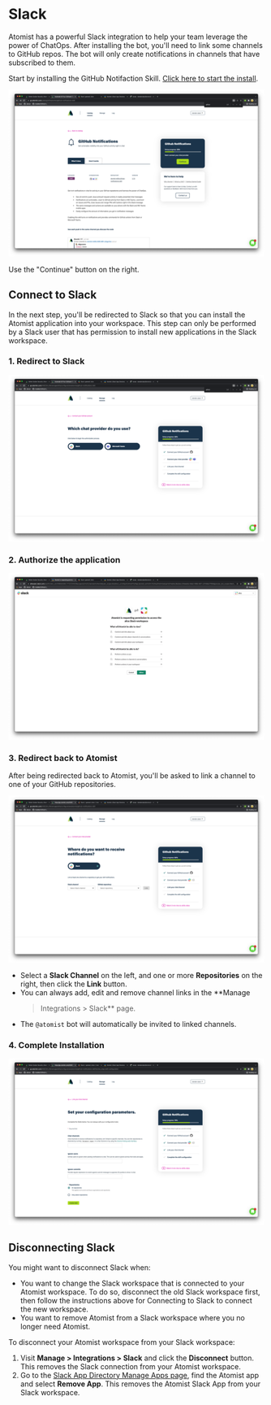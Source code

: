 # Slack

Atomist has a powerful Slack integration to help your team leverage
the power of ChatOps.  After installing the bot, you'll need to link
some channels to GitHub repos.  The bot will only create notifications
in channels that have subscribed to them.

Start by installing the GitHub Notifaction Skill.  [Click here to start the install](https://go.atomist.com/catalog/skills/atomist/github-notifications-skill).

![start-enable](img/slack/0-skill-start-enable.png)

Use the "Continue" button on the right.

## Connect to Slack

In the next step, you'll be redirected to Slack so that you can install the Atomist application 
into your workspace.  This step can only be performed by a Slack user that has permission
to install new applications in the Slack workspace.

### 1. Redirect to Slack

![choose-slack](img/slack/1-skill-choose-slack.png)

### 2. Authorize the application

![redirect-to-slack](img/slack/2-redirect-to-slack.png)

### 3. Redirect back to Atomist

After being redirected back to Atomist, you'll be asked to link a channel to one of your GitHub repositories. 

![redirect-to-slack](img/slack/3-link-channels.png)

[slack-app]: https://slack.com/apps/A0HM83NCC-atomist (Atomist Slack App)

-   Select a **Slack Channel** on the left, and one or more
    **Repositories** on the right, then click the **Link** button.
-   You can always add, edit and remove channel links in the **Manage
    > Integrations > Slack** page.
-   The `@atomist` bot will automatically be invited to linked channels.

[github]: github.md (Atomist GitHub Integration)

### 4.  Complete Installation

![4-set-params](img/slack/4-set-params.png)

## Disconnecting Slack

You might want to disconnect Slack when:

-   You want to change the Slack workspace that is connected to your
    Atomist workspace. To do so, disconnect the old Slack workspace
    first, then follow the instructions above for Connecting to Slack
    to connect the new workspace.
-   You want to remove Atomist from a Slack workspace where you no
    longer need Atomist.

To disconnect your Atomist workspace from your Slack workspace:

1.  Visit **Manage > Integrations > Slack** and click the
    **Disconnect** button. This removes the Slack connection from your
    Atomist workspace.
2.  Go to the [Slack App Directory Manage Apps
    page][slack-manage-apps], find the Atomist app and select **Remove
    App**. This removes the Atomist Slack App from your Slack
    workspace.

[slack-manage-apps]: https://slack.com/apps/manage (Slack Manage Apps)
